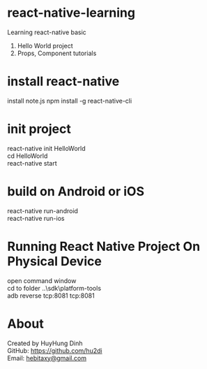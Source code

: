 # react-native-learning
Learning react-native basic

 1. Hello World project
 2. Props, Component tutorials
 
# install react-native
install note.js
npm install -g react-native-cli

# init project
react-native init HelloWorld<br>
cd HelloWorld<br>
react-native start

# build on Android or iOS
react-native run-android<br>
react-native run-ios 

# Running React Native Project On Physical Device
open command window<br>
cd to folder ..\sdk\platform-tools<br>
adb reverse tcp:8081 tcp:8081

# About
Created by HuyHung Dinh<br>
GitHub: https://github.com/hu2di<br>
Email: hebitaxy@gmail.com
